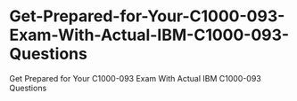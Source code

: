 # Get-Prepared-for-Your-C1000-093-Exam-With-Actual-IBM-C1000-093-Questions
Get Prepared for Your C1000-093 Exam With Actual IBM C1000-093 Questions
